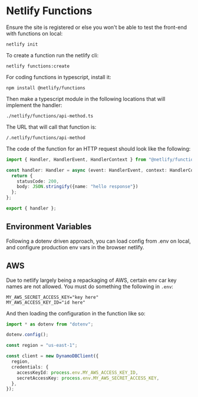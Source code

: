 # Netlify Functions

Ensure the site is registered or else you won't be able to test the front-end with functions on local:
```shell
netlify init
```

To create a function run the netlify cli:
```shell
netlify functions:create
```

For coding functions in typescript, install it:
```shell
npm install @netlify/functions
```

Then make a typescript module in the following locations that will implement the handler:
```
./netlify/functions/api-method.ts
```


The URL that will call that function is:
```
/.netlify/functions/api-method
```

The code of the function for an HTTP request should look like the following:
```typescript
import { Handler, HandlerEvent, HandlerContext } from "@netlify/functions";

const handler: Handler = async (event: HandlerEvent, context: HandlerContext) => {
  return {
    statusCode: 200,
    body: JSON.stringify({name: "hello response"})
  };
};

export { handler };
```

## Environment Variables
Following a dotenv driven approach, you can load config from .env on local, and configure production env vars in the browser netlify.

## AWS
Due to netlify largely being a repackaging of AWS, certain env car key names are not allowed. You must do something the following in `.env`:
```
MY_AWS_SECRET_ACCESS_KEY="key here"
MY_AWS_ACCESS_KEY_ID="id here"
```

And then loading the configuration in the function like so:
```typescript
import * as dotenv from "dotenv";

dotenv.config();

const region = "us-east-1";

const client = new DynamoDBClient({
  region,
  credentials: {
    accessKeyId: process.env.MY_AWS_ACCESS_KEY_ID,
    secretAccessKey: process.env.MY_AWS_SECRET_ACCESS_KEY,
  },
});
```